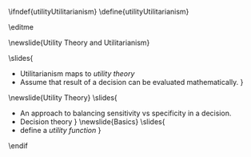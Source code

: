\ifndef{utilityUtilitarianism}
\define{utilityUtilitarianism}

\editme

\newslide{Utility Theory and Utilitarianism}

\slides{
* Utilitarianism maps to *utility theory*
* Assume that result of a decision can be evaluated mathematically.
}

\newslide{Utility Theory}
\slides{
* An approach to balancing sensitivity vs specificity in a decision.
* Decision theory
}
\newslide{Basics}
\slides{
* define a *utility function*
}

\endif
